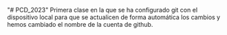 "# PCD_2023" 
Primera clase en la que se ha configurado git con el dispositivo local para que se actualicen de forma automática los cambios y hemos cambiado el nombre de la cuenta de github.
